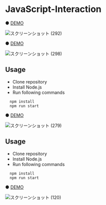 # JavaScript-Interaction


● <a href="https://hisamikurita.github.io/JavaScript-Interaction/image-grallery/">DEMO</a>

![スクリーンショット (292)](https://user-images.githubusercontent.com/47776346/83260766-4d0d5400-a1f5-11ea-9c9b-4109a0bc4e90.png)

● <a href="https://hisamikurita.github.io/JavaScript-Interaction/mouse-over/dist/">DEMO</a>

![スクリーンショット (298)](https://user-images.githubusercontent.com/47776346/83352466-80331d00-a386-11ea-93ed-80365a95003f.png)

## Usage
* Clone repository<br>
* Install Node.js<br>
* Run following commands<br>
```
  npm install  
  npm run start  
```

● <a href="https://hisamikurita.github.io/JavaScript-Interaction/mouse-randomwalk/dist/">DEMO</a>

![スクリーンショット (279)](https://user-images.githubusercontent.com/47776346/82793760-68522980-9eac-11ea-82ce-9a9bd608d6a2.png)

## Usage
* Clone repository<br>
* Install Node.js<br>
* Run following commands<br>
```
  npm install  
  npm run start  
```

● <a href="https://hisamikurita.github.io/JavaScript-Interaction/mousemove-ameba/">DEMO</a>

![スクリーンショット (120)](https://user-images.githubusercontent.com/47776346/72674774-3a07ac00-3abe-11ea-955a-11fbd9846822.png)
